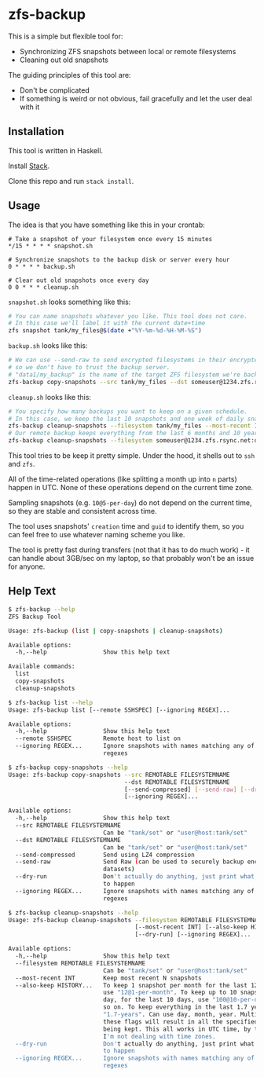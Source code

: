 # zfs-backup

This is a simple but flexible tool for:
* Synchronizing ZFS snapshots between local or remote filesystems
* Cleaning out old snapshots

The guiding principles of this tool are:
* Don't be complicated
* If something is weird or not obvious, fail gracefully and let the user deal with it

## Installation

This tool is written in Haskell.

Install [Stack](https://haskellstack.org).

Clone this repo and run `stack install`.

## Usage

The idea is that you have something like this in your crontab:

```cron
# Take a snapshot of your filesystem once every 15 minutes
*/15 * * * * snapshot.sh

# Synchronize snapshots to the backup disk or server every hour
0 * * * * backup.sh

# Clear out old snapshots once every day
0 0 * * * cleanup.sh
```

`snapshot.sh` looks something like this:

```bash
# You can name snapshots whatever you like. This tool does not care.
# In this case we'll label it with the current date+time
zfs snapshot tank/my_files@$(date +"%Y-%m-%d-%H-%M-%S") 
```

`backup.sh` looks like this:

```bash
# We can use --send-raw to send encrypted filesystems in their encrypted state,
# so we don't have to trust the backup server.
# "data1/my_backup" is the name of the target ZFS filesystem we're backing up to.
zfs-backup copy-snapshots --src tank/my_files --dst someuser@1234.zfs.rsync.net:data1/my_backup --send-raw
```

`cleanup.sh` looks like this:

```bash
# You specify how many backups you want to keep on a given schedule.
# In this case, we keep the last 10 snapshots and one week of daily snapshots
zfs-backup cleanup-snapshots --filesystem tank/my_files --most-recent 10 --also-keep 7@1-per-day
# Our remote backup keeps everything from the last 6 months and 10 years of quarterly snapshots
zfs-backup cleanup-snapshots --filesystem someuser@1234.zfs.rsync.net:data1/my_backup --also-keep 6-months --also-keep 40@4-per-year
```

This tool tries to be keep it pretty simple. Under the hood, it shells out to `ssh` and `zfs`.

All of the time-related operations (like splitting a month up into `n` parts) happen in UTC. None of these operations depend on the current time zone.

Sampling snapshots (e.g. `10@5-per-day`) do not depend on the current time, so they are stable and consistent across time.

The tool uses snapshots' `creation` time and `guid` to identify them, so you can feel free to use whatever naming scheme you like.

The tool is pretty fast during transfers (not that it has to do much work) - it can handle about 3GB/sec on my laptop, so that probably won't be an issue for anyone.


## Help Text

```bash
$ zfs-backup --help
ZFS Backup Tool

Usage: zfs-backup (list | copy-snapshots | cleanup-snapshots)

Available options:
  -h,--help                Show this help text

Available commands:
  list                     
  copy-snapshots           
  cleanup-snapshots        

$ zfs-backup list --help
Usage: zfs-backup list [--remote SSHSPEC] [--ignoring REGEX]...

Available options:
  -h,--help                Show this help text
  --remote SSHSPEC         Remote host to list on
  --ignoring REGEX...      Ignore snapshots with names matching any of these
                           regexes

$ zfs-backup copy-snapshots --help
Usage: zfs-backup copy-snapshots --src REMOTABLE FILESYSTEMNAME
                                 --dst REMOTABLE FILESYSTEMNAME
                                 [--send-compressed] [--send-raw] [--dry-run]
                                 [--ignoring REGEX]...

Available options:
  -h,--help                Show this help text
  --src REMOTABLE FILESYSTEMNAME
                           Can be "tank/set" or "user@host:tank/set"
  --dst REMOTABLE FILESYSTEMNAME
                           Can be "tank/set" or "user@host:tank/set"
  --send-compressed        Send using LZ4 compression
  --send-raw               Send Raw (can be used to securely backup encrypted
                           datasets)
  --dry-run                Don't actually do anything, just print what's going
                           to happen
  --ignoring REGEX...      Ignore snapshots with names matching any of these
                           regexes

$ zfs-backup cleanup-snapshots --help
Usage: zfs-backup cleanup-snapshots --filesystem REMOTABLE FILESYSTEMNAME
                                    [--most-recent INT] [--also-keep HISTORY]...
                                    [--dry-run] [--ignoring REGEX]...

Available options:
  -h,--help                Show this help text
  --filesystem REMOTABLE FILESYSTEMNAME
                           Can be "tank/set" or "user@host:tank/set"
  --most-recent INT        Keep most recent N snapshots
  --also-keep HISTORY...   To keep 1 snapshot per month for the last 12 months,
                           use "12@1-per-month". To keep up to 10 snapshots a
                           day, for the last 10 days, use "100@10-per-day", and
                           so on. To keep everything in the last 1.7 years, use
                           "1.7-years". Can use day, month, year. Multiple of
                           these flags will result in all the specified snaps
                           being kept. This all works in UTC time, by the way.
                           I'm not dealing with time zones.
  --dry-run                Don't actually do anything, just print what's going
                           to happen
  --ignoring REGEX...      Ignore snapshots with names matching any of these
                           regexes
```
